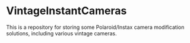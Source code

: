 # VintageInstantCameras
This is a repository for storing some Polaroid/Instax camera modification solutions, including various vintage cameras.
